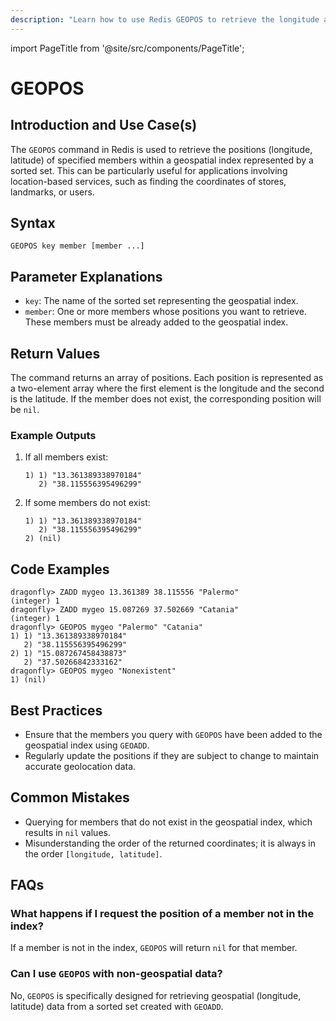 ```yaml
---
description: "Learn how to use Redis GEOPOS to retrieve the longitude and latitude of a geographical point from your database."
---
```


import PageTitle from '@site/src/components/PageTitle';

# GEOPOS

<PageTitle title="Redis GEOPOS Explained (Better Than Official Docs)" />

## Introduction and Use Case(s)

The `GEOPOS` command in Redis is used to retrieve the positions (longitude, latitude) of specified members within a geospatial index represented by a sorted set. This can be particularly useful for applications involving location-based services, such as finding the coordinates of stores, landmarks, or users.

## Syntax

```plaintext
GEOPOS key member [member ...]
```

## Parameter Explanations

- `key`: The name of the sorted set representing the geospatial index.
- `member`: One or more members whose positions you want to retrieve. These members must be already added to the geospatial index.

## Return Values

The command returns an array of positions. Each position is represented as a two-element array where the first element is the longitude and the second is the latitude. If the member does not exist, the corresponding position will be `nil`.

### Example Outputs

1. If all members exist:
   ```plaintext
   1) 1) "13.361389338970184"
      2) "38.115556395496299"
   ```
2. If some members do not exist:
   ```plaintext
   1) 1) "13.361389338970184"
      2) "38.115556395496299"
   2) (nil)
   ```

## Code Examples

```cli
dragonfly> ZADD mygeo 13.361389 38.115556 "Palermo"
(integer) 1
dragonfly> ZADD mygeo 15.087269 37.502669 "Catania"
(integer) 1
dragonfly> GEOPOS mygeo "Palermo" "Catania"
1) 1) "13.361389338970184"
   2) "38.115556395496299"
2) 1) "15.087267458438873"
   2) "37.50266842333162"
dragonfly> GEOPOS mygeo "Nonexistent"
1) (nil)
```

## Best Practices

- Ensure that the members you query with `GEOPOS` have been added to the geospatial index using `GEOADD`.
- Regularly update the positions if they are subject to change to maintain accurate geolocation data.

## Common Mistakes

- Querying for members that do not exist in the geospatial index, which results in `nil` values.
- Misunderstanding the order of the returned coordinates; it is always in the order `[longitude, latitude]`.

## FAQs

### What happens if I request the position of a member not in the index?

If a member is not in the index, `GEOPOS` will return `nil` for that member.

### Can I use `GEOPOS` with non-geospatial data?

No, `GEOPOS` is specifically designed for retrieving geospatial (longitude, latitude) data from a sorted set created with `GEOADD`.
